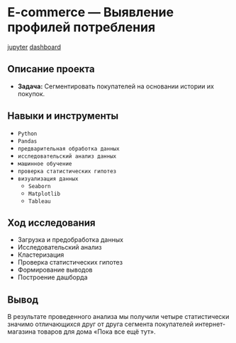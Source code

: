 # E-commerce — Выявление профилей потребления

[jupyter](https://github.com/Narbekovavioletta/Portfolio/blob/main/e-com/e-commerce-furniture-git.ipynb) [dashboard](https://public.tableau.com/app/profile/narbekovavioletta/viz/e-commerce-dash/e-commerce-dash)

## Описание проекта
- **Задача:** Сегментировать покупателей на основании истории их покупок.

## Навыки и инструменты
-	`Python` 
-	`Pandas` 
-	`предварительная обработка данных`
- `исследовательский анализ данных`
- `машинное обучение`
- `проверка статистических гипотез`
- `визуализация данных`
  - `Seaborn`
  - `Matplotlib`
  - `Tableau`

## Ход исследования
- Загрузка и предобработка данных
- Исследовательский анализ
- Кластеризация
- Проверка статистических гипотез
- Формирование выводов
- Построение дашборда

## Вывод
В результате проведенного анализа мы получили четыре статистически значимо отличающихся друг от друга сегмента покупателей интернет-магазина товаров для дома «Пока все ещё тут».

